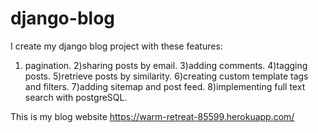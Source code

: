# django-blog
I create my django blog project with these features:
1) pagination.
2)sharing posts by email.
3)adding comments.
4)tagging posts.
5)retrieve posts by similarity.
6)creating custom template tags and filters.
7)adding sitemap and post feed.
8)implementing full text search with postgreSQL.


This is my blog website
https://warm-retreat-85599.herokuapp.com/
